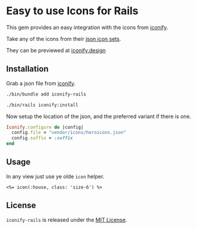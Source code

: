 # Easy to use Icons for Rails

This gem provides an easy integration with the icons from [iconify](https://github.com/iconify/icon-sets/tree/master).

Take any of the icons from their [json icon sets](https://github.com/iconify/icon-sets/tree/master/json).

They can be previewed at [iconify.design](https://iconify.design)

## Installation

Grab a json file from [iconify](https://github.com/iconify/icon-sets/tree/master/json).

```bash
./bin/bundle add iconify-rails
```

```bash
./bin/rails iconify:install
```

Now setup the location of the json, and the preferred variant if there is one.

```rb
Iconify.configure do |config|
  config.file = "vendor/icons/heroicons.json"
  config.suffix = :suffix
end
```

## Usage

In any view just use ye olde `icon` helper.

```erb
<%= icon(:house, class: 'size-6') %>
```

## License

`iconify-rails` is released under the [MIT License](https://opensource.org/licenses/MIT).
